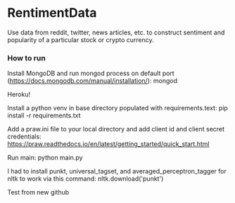 # RentimentData

Use data from reddit, twitter, news articles, etc. to construct sentiment and popularity of a particular
 stock or crypto currency. 

### How to run

Install MongoDB and run mongod process on default port (https://docs.mongodb.com/manual/installation/): mongod

Heroku!

Install a python venv in base directory populated with requirements.text:
pip install -r requirements.txt

Add a praw.ini file to your local directory and add client id and client secret credentials:
 https://praw.readthedocs.io/en/latest/getting_started/quick_start.html

Run main: python main.py

I had to install punkt, universal_tagset, and averaged_perceptron_tagger for nltk to work via this command:
 nltk.download('punkt')


Test from new github
